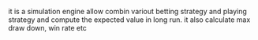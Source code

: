 it is a simulation engine allow combin variout betting strategy and playing strategy and compute the expected value in long run.
it also calculate max draw down, win rate etc
